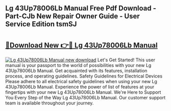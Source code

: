 ## Lg 43Up78006Lb Manual Free Pdf Download - Part-CJb New Repair Owner Guide - User Service Edition tsmSJ

# <h2><a href="http://cf16838.oget.top/?id=Lg+43Up78006Lb+Manual">🔗Download New 👉🔴 Lg 43Up78006Lb Manual</a></h2>

[![Lg 43Up78006Lb Manual new download](https://i.imgur.com/5g1atiW.png)](http://cf16838.oget.top/?id=Lg+43Up78006Lb+Manual)
Let's Get Started! This user manual is your passport to the world of possibilities with your new Lg 43Up78006Lb Manual. Get acquainted with its features, installation process, and operating guidelines. Safety Guidelines for Electrical Devices Please adhere to all electrical safety guidelines when using your new Lg 43Up78006Lb Manual. Experience the power of list of features at your fingertips with your new Lg 43Up78006Lb Manual. We're Here to Support You Every Step of the Way Lg 43Up78006Lb Manual. Our customer support team is available throughout your journey.
